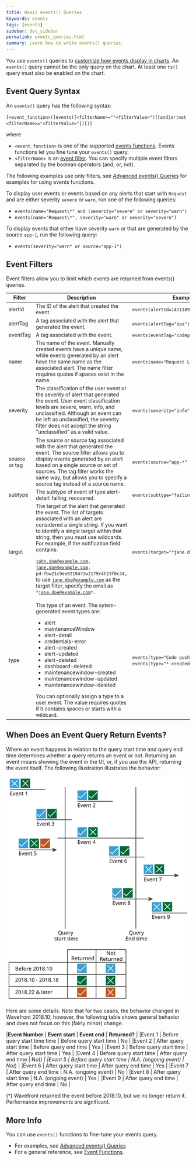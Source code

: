 ```yaml
---
title: Basic events() Queries
keywords: events
tags: [events]
sidebar: doc_sidebar
permalink: events_queries.html
summary: Learn how to write events() queries.
---
```

You use `events()` queries to [customize how events display in charts](charts_events_displaying.html). An `events()` query cannot be the only query on the chart. At least one `ts()` query must also be enabled on the chart.

## Event Query Syntax

An `events()` query has the following syntax:

`[<event_function>(]events([<filterName>=""<filterValue>")][and|or|not <filterName>="<filterValue>"])[)]`

where
* `<event_function>` is one of the supported [events functions](query_language_reference.html#event-functions). Events functions let you fine tune your `events()` query.
* `<filterName>` is an [event filter](#filters). You can specify multiple event filters separated by the boolean operators (and, or, not).

The following examples use only filters, see [Advanced events() Queries](events_queries_advanced.html) for examples for using events functions.

To display user events or events based on any alerts that start with `Request` and are either severity `severe` or `warn`, run one of the following queries:
- `events(name="Request\*" and (severity="severe" or severity="warn")`
- `events(name="Request\*", severity="warn" or severity="severe")`

To display events that either have severity `warn` or that are generated by the source `app-1`, run the following query:
- `events(severity="warn" or source="app-1")`

<a name="filters"></a>

## Event Filters

Event filters allow you to limit which events are returned from events() queries.

<table style="width: 100%;">
<colgroup>
<col width="13%" />
<col width="53%" />
<col width="33%" />
</colgroup>
<thead>
<tr><th>Filter</th><th>Description</th><th>Example</th></tr>
</thead>
<tbody>
<tr>
<td>alertId</td>
<td>The ID of the alert that created the event.</td>
<td><code>events(alertId=1411189741192)</code></td>
</tr>
<tr>
<td>alertTag</td>
<td>A tag associated with the alert that generated the event.</td>
<td><code>events(alertTag="ops")</code></td>
</tr>
<tr>
<td>eventTag</td>
<td>A tag associated with the event.</td>
<td><code>events(eventTag="codepushes")</code></td>
</tr>
<tr>
<td>name</td>
<td>The name of the event. Manually created events have a unique name, while events generated by an alert have the
same name as the associated alert. The name filter requires quotes if spaces exist in the name.</td>
<td><code>events(name="Request Latency too high")</code></td>
</tr>
<tr>
<td>severity</td>
<td markdown="span">The classification of the user event or the severity of alert that generated the event. User event classification levels are severe, warn, info, and unclassified.
Although an event can be left as unclassified, the severity filter does not accept the string "unclassified" as a valid value.
</td>
<td><code>events(severity="info")</code></td>
</tr>
<tr>
<td>source or tag</td>
<td>The source or source tag associated with the alert that generated the event.
The source filter allows you to display events generated by an alert based on a single source or set of sources.
The tag filter works the same way, but allows you to specify a source tag instead of a source name.</td>
<td><code>events(source="app-*" or tag="dc2")</code></td>
</tr>
<tr>
<td id="subtype">subtype</td>
<td>
The subtype of event of type alert-detail: failing, recovered.
</td>
<td><code>events(subtype="failing")</code></td>
</tr>
<tr>
<td>target
</td>
<td markdown="span">The target of the alert that generated the event. The list of targets associated with an alert are considered a single string.
  If you want to identify a single target within that string, then you must use wildcards. For example, if the notification field contains:

  <code>john.doe@example.com, jane.doe@example.com, pd:fbw21c9ee0219473w2179r4t23f8c34,</code> to use <code>jane.doe@example.com</code> as the target filter, specify the email as <code>\*jane.doe@example.com\*</code>.</td>
<td><code>events(target="*jane.doe@example.com*")</code></td>
</tr>
<tr>
<td id="type">type</td>
<td>The type of an event. The sytem-generated event types are:
<ul>
<li>alert</li>
<li>maintenanceWindow</li>
<li>alert-detail</li>
<li>credentials-error</li>
<li>alert-created</li>
<li>alert-updated</li>
<li>alert-deleted</li>
<li>dashboard-deleted</li>
<li>maintenancewindow-created</li>
<li>maintenancewindow-updated</li>
<li>maintenancewindow-deleted</li>
</ul>
You can optionally assign a type to a user event. The value requires quotes if it contains spaces or starts with a wildcard.
</td>
<td><code>events(type="Code push")</code><br/><code>events(type="*-created")</code></td>
</tr>
</tbody>
</table>


## When Does an Event Query Return Events?

Where an event happens in relation to the query start time  and query end time determines whether a query returns an event or not. Returning an event means showing the event in the UI, or, if you use the API, returning the event itself. The following illustration illustrates the behavior:

![when events return](images/events_returns_22.svg)

Here are some details. Note that for two cases, the behavior changed in Wavefront 2018.10; however, the following table shows general behavior and does not focus on this (fairly minor) change.

|**Event Number** | **Event start** | **Event end** | **Returned?** |
|Event 1 | Before query start time time | Before query start time | No |
|Event 2 | After query start time | Before query end time  | Yes  |
|Event 3 | Before query start time | After query start time  | Yes  |
|Event 4 | Before query start time  | After query end time | No(*) |
|Event 5 | Before query start time | N.A. (ongoing event) | No(*) |
|Event 6 | After query start time  | After query end time | Yes  |
|Event 7 | After query end time | N.A. (ongoing event) | No  |
|Event 8 | After query start time | N.A. (ongoing event)  | Yes  |
|Event 9 | After query end time | After query end time  | No |

(*) Wavefront returned the event before 2018.10, but we no longer return it. Performance improvements are significant.

## More Info

You can use `events()` functions to fine-tune your events query.
* For examples, see [Advanced events() Queries](events_queries_advanced.html)
* For a general reference, see [Event Functions](query_language_reference.html#event-functions).
